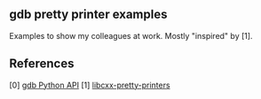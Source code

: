 gdb pretty printer examples
---------------------------

Examples to show my colleagues at work. Mostly "inspired" by [1].

## References

[0] [gdb Python API](https://sourceware.org/gdb/onlinedocs/gdb/Python-API.html#Python-API)
[1] [libcxx-pretty-printers](https://github.com/koutheir/libcxx-pretty-printers)
